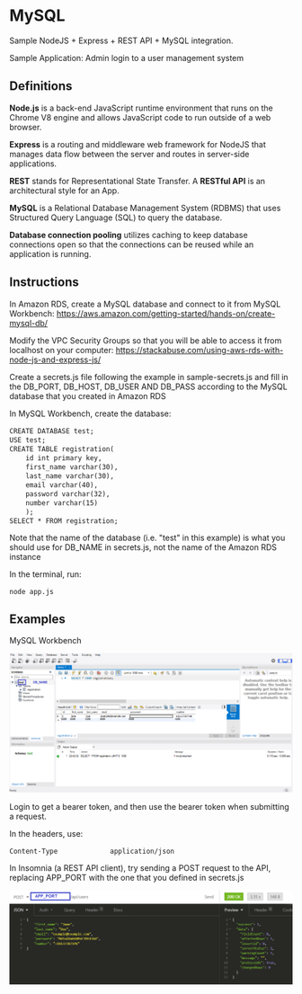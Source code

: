 # MySQL

Sample NodeJS + Express + REST API + MySQL integration.

Sample Application: Admin login to a user management system

## Definitions

**Node.js** is a back-end JavaScript runtime environment that runs on the Chrome V8 engine and allows JavaScript code to run outside of a web browser.

**Express** is a routing and middleware web framework for NodeJS that manages data flow between the server and routes in server-side applications.

**REST** stands for Representational State Transfer. A **RESTful API** is an architectural style for an App.

**MySQL** is a Relational Database Management System (RDBMS) that uses Structured Query Language (SQL) to query the database.

**Database connection pooling** utilizes caching to keep database connections open so that the connections can be reused while an application is running.

## Instructions

In Amazon RDS, create a MySQL database and connect to it from MySQL Workbench:
https://aws.amazon.com/getting-started/hands-on/create-mysql-db/

Modify the VPC Security Groups so that you will be able to access it from localhost on your computer:
https://stackabuse.com/using-aws-rds-with-node-js-and-express-js/

Create a secrets.js file following the example in sample-secrets.js and fill in the DB_PORT, DB_HOST, DB_USER AND DB_PASS according to the MySQL database that you created in Amazon RDS

In MySQL Workbench, create the database:

    CREATE DATABASE test;
    USE test;
    CREATE TABLE registration(
        id int primary key,
        first_name varchar(30),
        last_name varchar(30),
        email varchar(40),
        password varchar(32),
        number varchar(15)
        );
    SELECT * FROM registration;

Note that the name of the database (i.e. "test" in this example) is what you should use for DB_NAME in secrets.js, not the name of the Amazon RDS instance

In the terminal, run:

    node app.js

## Examples

MySQL Workbench

<img src="https://github.com/serena-ramley/MySQL/blob/main/sampleMySQLWorkbench.png?raw=true" alt="MySQL Workbench" />

Login to get a bearer token, and then use the bearer token when submitting a request.

In the headers, use:

    Content-Type             application/json

In Insomnia (a REST API client), try sending a POST request to the API, replacing APP_PORT with the one that you defined in secrets.js

<img src="https://github.com/serena-ramley/MySQL/blob/main/sampleCreateUser.png?raw=true" alt="Sample POST request in Insomnia to create a user" />
